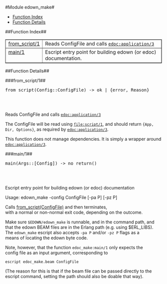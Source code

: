 

#Module edown_make#
* [Function Index](#index)
* [Function Details](#functions)




<a name="index"></a>

##Function Index##


<table width="100%" border="1" cellspacing="0" cellpadding="2" summary="function index"><tr><td valign="top"><a href="#from_script-1">from_script/1</a></td><td>Reads ConfigFile and calls <a href="edoc.md#application-3"><code>edoc:application/3</code></a></td></tr><tr><td valign="top"><a href="#main-1">main/1</a></td><td>Escript entry point for building edown (or edoc) documentation.</td></tr></table>


<a name="functions"></a>

##Function Details##

<a name="from_script-1"></a>

###from_script/1##




<pre>from_script(Config::ConfigFile) -&gt; ok | {error, Reason}</pre>
<br></br>






Reads ConfigFile and calls [`edoc:application/3`](edoc.md#application-3)



The ConfigFile will be read using [`file:script/1`](file.md#script-1), and should return
`{App, Dir, Options}`, as required by [`edoc:application/3`](edoc.md#application-3).

This function does not manage dependencies. It is simply a wrapper around
[`edoc:application/3`](edoc.md#application-3).<a name="main-1"></a>

###main/1##




<pre>main(Args::[Config]) -&gt; no_return()</pre>
<br></br>






Escript entry point for building edown (or edoc) documentation



Usage: edown_make -config ConfigFile [-pa P] [-pz P]



Calls [from_script(ConfigFile)](#from_script-1) and then terminates,  
with a normal or non-normal exit code, depending on the outcome.



Make sure `$EDOWN/edown_make` is runnable, and in the command path, and
that the edown BEAM files are in the Erlang path (e.g. using $ERL_LIBS).
The `edown_make` escript also accepts `-pa P` and/or `-pz P` flags as a  
means of locating the edown byte code.



Note, however, that the function `edoc_make:main/1` only expects the  
config file as an input argument, corresponding to



`escript edoc_make.beam ConfigFile`

(The reason for this is that if the beam file can be passed directly to
the escript command, setting the path should also be doable that way).
